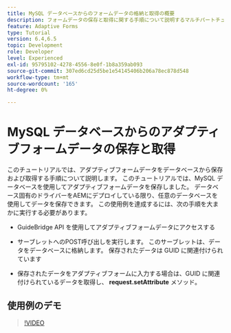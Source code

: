 ```yaml
---
title: MySQL データベースからのフォームデータの格納と取得の概要
description: フォームデータの保存と取得に関する手順について説明するマルチパートチュートリアル
feature: Adaptive Forms
type: Tutorial
version: 6.4,6.5
topic: Development
role: Developer
level: Experienced
exl-id: 95795102-4278-4556-8e0f-1b8a359ab093
source-git-commit: 307ed6cd25d5be1e54145406b206a78ec878d548
workflow-type: tm+mt
source-wordcount: '165'
ht-degree: 0%

---
```


# MySQL データベースからのアダプティブフォームデータの保存と取得

このチュートリアルでは、アダプティブフォームデータをデータベースから保存および取得する手順について説明します。 このチュートリアルでは、MySQL データベースを使用してアダプティブフォームデータを保存しました。 データベース固有のドライバーをAEMにデプロイしている限り、任意のデータベースを使用してデータを保存できます。 この使用例を達成するには、次の手順を大まかに実行する必要があります。

* GuideBridge API を使用してアダプティブフォームデータにアクセスする

* サーブレットへのPOST呼び出しを実行します。 このサーブレットは、データをデータベースに格納します。 保存されたデータは GUID に関連付けられています

* 保存されたデータをアダプティブフォームに入力する場合は、GUID に関連付けられているデータを取得し、 **request.setAttribute** メソッド。

## 使用例のデモ

>[!VIDEO](https://video.tv.adobe.com/v/27829?quality=9&learn=on)
